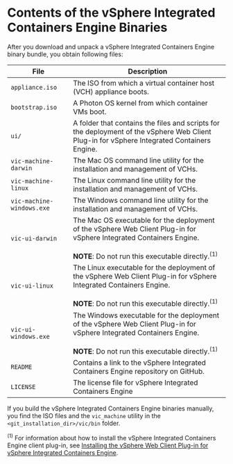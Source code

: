 # Contents of the vSphere Integrated Containers Engine Binaries 

After you download and unpack a vSphere Integrated Containers Engine binary bundle, you obtain following files:

| **File** | **Description** |
| --- | --- |
|`appliance.iso` | The ISO from which a virtual container host (VCH) appliance boots.|
|`bootstrap.iso` | A Photon OS kernel from which container VMs boot.|
|`ui/` | A folder that contains the files and scripts for the deployment of the vSphere Web Client Plug-in for vSphere Integrated Containers Engine.| 
|`vic-machine-darwin` | The Mac OS command line utility for the installation and management of VCHs.| 
|`vic-machine-linux` | The Linux command line utility for the installation and management of VCHs.| 
|`vic-machine-windows.exe` | The Windows command line utility for the installation and management of VCHs.| 
|`vic-ui-darwin` | The Mac OS executable for the deployment of the vSphere Web Client Plug-in for vSphere Integrated Containers Engine. <br><br> **NOTE**: Do not run this executable directly.<sup>(1)</sup>| 
|`vic-ui-linux` | The Linux executable for the deployment of the vSphere Web Client Plug-in for vSphere Integrated Containers Engine.  <br><br> **NOTE**: Do not run this executable directly.<sup>(1)</sup>| 
|`vic-ui-windows.exe` | The Windows executable for the deployment of the vSphere Web Client Plug-in for vSphere Integrated Containers Engine.  <br><br> **NOTE**: Do not run this executable directly.<sup>(1)</sup>| 
|`README`|Contains a link to the vSphere Integrated Containers Engine repository on GitHub.|
|`LICENSE`|The license file for vSphere Integrated Containers Engine|

If you build the vSphere Integrated Containers Engine binaries manually, you find the ISO files and the `vic_machine` utility in the `<git_installation_dir>/vic/bin` folder.

<sup>(1)</sup> For information about how to install the vSphere Integrated Containers Engine client plug-in, see [Installing the vSphere Web Client Plug-in for vSphere Integrated Containers Engine](install_vic_plugin.md).